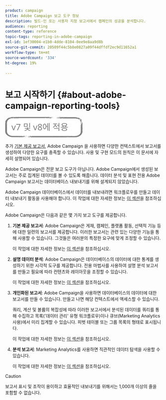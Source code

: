 ```yaml
---
product: campaign
title: Adobe Campaign 보고 도구 정보
description: 빌드-인 또는 사용자 지정 보고서에서 캠페인의 성공을 분석합니다.
audience: reporting
content-type: reference
topic-tags: reporting-in-adobe-campaign
exl-id: 1ef30004-e1b0-4dde-8104-0ee9e8aa9d8b
source-git-commit: 20509f44c5b8e0827a09f44dffdf2ec9d11652a1
workflow-type: tm+mt
source-wordcount: '334'
ht-degree: 19%

---
```


# 보고 시작하기 {#about-adobe-campaign-reporting-tools}

![](../../assets/common.svg)

추가 [기본 제공 보고서](../../reporting/using/about-campaign-built-in-reports.md), Adobe Campaign 을 사용하면 다양한 컨텍스트에서 보고서를 생성하여 다양한 요구를 충족할 수 있습니다. 사용 및 구현 모드의 원칙은 이 문서에 자세히 설명되어 있습니다.

Adobe Campaign은 전문 보고 도구가 아닙니다. Adobe Campaign에서 생성된 보고서는 주로 집계된 데이터를 볼 수 있도록 해줍니다. 데이터 분석 및 표현 전용 Adobe Campaign 보고서는 데이터베이스 내보내기를 위해 설계되지 않았습니다.

Adobe Campaign 데이터베이스에서 데이터를 내보내려면 워크플로우를 만들고 데이터 내보내기 활동을 사용해야 합니다. 이 작업에 대한 자세한 정보는 [이 섹션](../../workflow/using/about-action-activities.md)을 참조하십시오.

Adobe Campaign은 다음과 같은 몇 가지 보고 도구를 제공합니다.

1. **기본 제공 보고서**: Adobe Campaign은 게재, 캠페인, 플랫폼 활동, 선택적 기능 등에 대한 일련의 보고서를 제공합니다. 이러한 보고서는 관련 있는 다양한 기능을 통해 사용할 수 있습니다. 그것들은 여러분의 특정한 요구에 맞게 조정할 수 있습니다.

   이 작업에 대한 자세한 정보는 [이 섹션](../../reporting/using/about-campaign-built-in-reports.md)을 참조하십시오.

1. **설명 데이터 분석**: Adobe Campaign은 데이터베이스의 데이터에 대한 통계를 생성하기 위한 시각적 도구를 제공합니다. 전용 마법사를 사용하여 설명 분석 보고서를 만들고 필요에 따라 컨텐츠와 레이아웃을 조정할 수 있습니다.

   이 작업에 대한 자세한 정보는 [이 섹션](../../reporting/using/about-descriptive-analysis.md)을 참조하십시오.

1. **개인화된 보고서**: Adobe Campaign을 사용하면 데이터베이스의 데이터에 대한 보고서를 만들 수 있습니다. 만들고 나면 해당 컨텍스트에서 액세스할 수 있습니다.

   쿼리, 계산 및 볼륨의 복잡성에 따라 이러한 보고서에서 분석된 데이터를 쿼리를 통해 수집하고 목록(&#39;데이터 관리&#39; 유형 워크플로우)이나 큐브(Marketing Analytics 사용)에서 미리 집계할 수 있습니다. 피벗 테이블 또는 그룹 목록의 형태로 표시됩니다.

   이 작업에 대한 자세한 정보는 [이 섹션](../../reporting/using/about-reports-creation-in-campaign.md)을 참조하십시오.

1. **분석 보고서**: Marketing Analytics를 사용하면 직관적인 데이터 탐색을 사용할 수 있습니다.

   이 작업에 대한 자세한 정보는 [이 섹션](../../reporting/using/about-cubes.md)을 참조하십시오.

>[!CAUTION]
>
>보고서 표시 및 조작이 용이하고 효율적인 내보내기를 위해서는 1,000개 이상의 줄을 포함할 수 없습니다.
